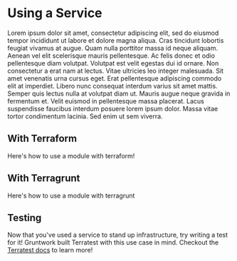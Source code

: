 # Using a Service

Lorem ipsum dolor sit amet, consectetur adipiscing elit, sed do eiusmod tempor incididunt ut labore et dolore magna aliqua. Cras tincidunt lobortis feugiat vivamus at augue. Quam nulla porttitor massa id neque aliquam. Aenean vel elit scelerisque mauris pellentesque. Ac felis donec et odio pellentesque diam volutpat. Volutpat est velit egestas dui id ornare. Non consectetur a erat nam at lectus. Vitae ultricies leo integer malesuada. Sit amet venenatis urna cursus eget. Erat pellentesque adipiscing commodo elit at imperdiet. Libero nunc consequat interdum varius sit amet mattis. Semper quis lectus nulla at volutpat diam ut. Mauris augue neque gravida in fermentum et. Velit euismod in pellentesque massa placerat. Lacus suspendisse faucibus interdum posuere lorem ipsum dolor. Massa vitae tortor condimentum lacinia. Sed enim ut sem viverra.

## With Terraform

Here's how to use a module with terraform!

## With Terragrunt

Here's how to use a module with terragrunt

## Testing

Now that you've used a service to stand up infrastructure, try writing a test for it! Gruntwork built Terratest with this use case in mind. Checkout the [Terratest docs](https://terratest.gruntwork.io/) to learn more!


<!-- ##DOCS-SOURCER-START
{
  "sourcePlugin": "local-copier",
  "hash": "7e0c96a361fb4ba03da14c1468a9f6f5"
}
##DOCS-SOURCER-END -->
